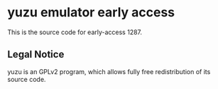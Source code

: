 yuzu emulator early access
=============

This is the source code for early-access 1287.

## Legal Notice

yuzu is an GPLv2 program, which allows fully free redistribution of its source code.